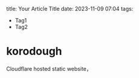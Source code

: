 
title: Your Article Title
date: 2023-11-09 07:04
tags:
- Tag1
- Tag2

# korodough
Cloudflare hosted static website，
